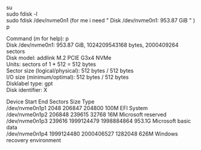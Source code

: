 su  
sudo fdisk -l  
sudo fdisk /dev/nvme0n1 (for me i need " Disk /dev/nvme0n1: 953.87 GiB " )  
p  

Command (m for help): p  
Disk /dev/nvme0n1: 953.87 GiB, 1024209543168 bytes, 2000409264 sectors  
Disk model: addlink M.2 PCIE G3x4 NVMe  
Units: sectors of 1 * 512 = 512 bytes  
Sector size (logical/physical): 512 bytes / 512 bytes  
I/O size (minimum/optimal): 512 bytes / 512 bytes  
Disklabel type: gpt  
Disk identifier: X  
  
Device              Start        End    Sectors   Size Type  
/dev/nvme0n1p1       2048     206847     204800   100M EFI System  
/dev/nvme0n1p2     206848     239615      32768    16M Microsoft reserved  
/dev/nvme0n1p3     239616 1999124479 1998884864 953.1G Microsoft basic data  
/dev/nvme0n1p4 1999124480 2000406527    1282048   626M Windows recovery environment  

